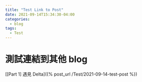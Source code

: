 ```yaml
---
title: "Test Link to Post"
date: 2021-09-14T15:34:30-04:00
categories:
  - blog
tags:
  - Test
---
```


# 測試連結到其他 blog

[[Part 1] 遇見 Delta]({% post_url /Test/2021-09-14-test-post %})
